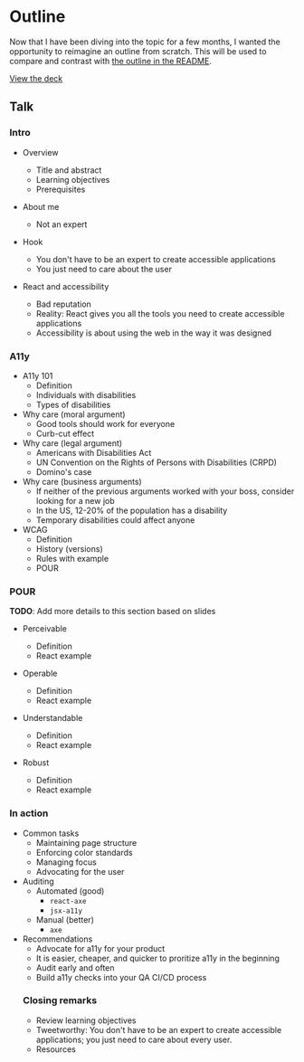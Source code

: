 # Outline

Now that I have been diving into the topic for a few months,
I wanted the opportunity to reimagine an outline from
scratch. This will be used to compare and contrast with
[the outline in the README](/README.md).

[View the deck](https://docs.google.com/presentation/d/15qpdFduf2KmZ9FyGAHiyFgADCGkgy2wKD0rxEmwGWpc/edit?usp=sharing)

## Talk

### Intro

- Overview
  - Title and abstract
  - Learning objectives
  - Prerequisites
- About me
  - Not an expert
- Hook
  - You don't have to be an expert to create accessible
    applications
  - You just need to care about the user
- React and accessibility

  - Bad reputation
  - Reality: React gives you all the tools you need to
    create accessible applications
  - Accessibility is about using the web in the way it was
    designed

### A11y

- A11y 101
  - Definition
  - Individuals with disabilities
  - Types of disabilities
- Why care (moral argument)
  - Good tools should work for everyone
  - Curb-cut effect
- Why care (legal argument)
  - Americans with Disabilities Act
  - UN Convention on the Rights of Persons with Disabilities
    (CRPD)
  - Domino's case
- Why care (business arguments)
  - If neither of the previous arguments worked with your
    boss, consider looking for a new job
  - In the US, 12-20% of the population has a disability
  - Temporary disabilities could affect anyone
- WCAG
  - Definition
  - History (versions)
  - Rules with example
  - POUR

### POUR

**TODO**: Add more details to this section based on slides

- Perceivable
  - Definition
  - React example
- Operable
  - Definition
  - React example
- Understandable
  - Definition
  - React example
- Robust

  - Definition
  - React example

### In action

- Common tasks
  - Maintaining page structure
  - Enforcing color standards
  - Managing focus
  - Advocating for the user
- Auditing
  - Automated (good)
    - `react-axe`
    - `jsx-a11y`
  - Manual (better)
    - `axe`
- Recommendations
  - Advocate for a11y for your product
  - It is easier, cheaper, and quicker to proritize a11y in
    the beginning
  - Audit early and often
  - Build a11y checks into your QA CI/CD process
  ### Closing remarks
  - Review learning objectives
  - Tweetworthy: You don't have to be an expert to create
    accessible applications; you just need to care about
    every user.
  - Resources

